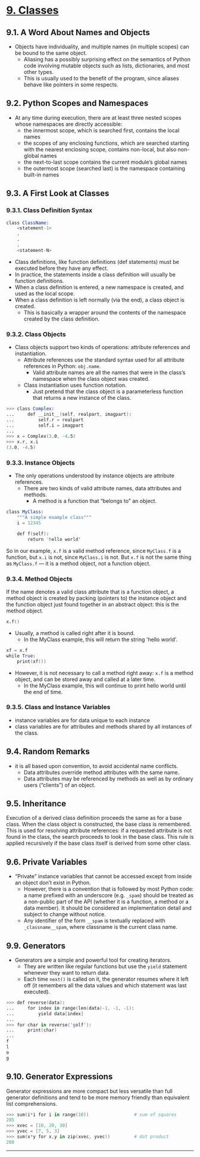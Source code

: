# [9. Classes]

## 9.1. A Word About Names and Objects

- Objects have individuality, and multiple names (in multiple scopes) can be bound to the same object.
  - Aliasing has a possibly surprising effect on the semantics of Python code involving mutable objects such as lists, dictionaries, and most other types.
  - This is usually used to the benefit of the program, since aliases behave like pointers in some respects.

## 9.2. Python Scopes and Namespaces

- At any time during execution, there are at least three nested scopes whose namespaces are directly accessible:
  - the innermost scope, which is searched first, contains the local names
  - the scopes of any enclosing functions, which are searched starting with the nearest enclosing scope, contains non-local, but also non-global names
  - the next-to-last scope contains the current module’s global names
  - the outermost scope (searched last) is the namespace containing built-in names

## 9.3. A First Look at Classes

### 9.3.1. Class Definition Syntax

```s
class ClassName:
    <statement-1>
    .
    .
    .
    <statement-N>
```

- Class definitions, like function definitions (def statements) must be executed before they have any effect.
- In practice, the statements inside a class definition will usually be function definitions.
- When a class definition is entered, a new namespace is created, and used as the local scope.
- When a class definition is left normally (via the end), a class object is created.
  - This is basically a wrapper around the contents of the namespace created by the class definition.

### 9.3.2. Class Objects

- Class objects support two kinds of operations: attribute references and instantiation.
  - Attribute references use the standard syntax used for all attribute references in Python: `obj.name`.
    - Valid attribute names are all the names that were in the class’s namespace when the class object was created.
  - Class instantiation uses function notation.
    - Just pretend that the class object is a parameterless function that returns a new instance of the class.

```s
>>> class Complex:
...     def __init__(self, realpart, imagpart):
...         self.r = realpart
...         self.i = imagpart
...
>>> x = Complex(3.0, -4.5)
>>> x.r, x.i
(3.0, -4.5)
```

### 9.3.3. Instance Objects

- The only operations understood by instance objects are attribute references.
  - There are two kinds of valid attribute names, data attributes and methods.
    - A method is a function that “belongs to” an object.

```s
class MyClass:
    """A simple example class"""
    i = 12345

    def f(self):
        return 'hello world'
```

So in our example, `x.f` is a valid method reference, since `MyClass.f` is a function, but `x.i` is not, since `MyClass.i` is not. But `x.f` is not the same thing as `MyClass.f` — it is a method object, not a function object.

### 9.3.4. Method Objects

If the name denotes a valid class attribute that is a function object, a method object is created by packing (pointers to) the instance object and the function object just found together in an abstract object: this is the method object.

```s
x.f()
```

- Usually, a method is called right after it is bound.
  - In the MyClass example, this will return the string 'hello world'.

```s
xf = x.f
while True:
    print(xf())
```

- However, it is not necessary to call a method right away: `x.f` is a method object, and can be stored away and called at a later time.
  - In the MyClass example, this will continue to print hello world until the end of time.

### 9.3.5. Class and Instance Variables

- instance variables are for data unique to each instance
- class variables are for attributes and methods shared by all instances of the class.

## 9.4. Random Remarks

- it is all based upon convention, to avoid accidental name conflicts.
  - Data attributes override method attributes with the same name.
  - Data attributes may be referenced by methods as well as by ordinary users (“clients”) of an object.

## 9.5. Inheritance

Execution of a derived class definition proceeds the same as for a base class. When the class object is constructed, the base class is remembered. This is used for resolving attribute references: if a requested attribute is not found in the class, the search proceeds to look in the base class. This rule is applied recursively if the base class itself is derived from some other class.

## 9.6. Private Variables

- “Private” instance variables that cannot be accessed except from inside an object don’t exist in Python.
  - However, there is a convention that is followed by most Python code: a name prefixed with an underscore (e.g. `_spam`) should be treated as a non-public part of the API (whether it is a function, a method or a data member). It should be considered an implementation detail and subject to change without notice.
  - Any identifier of the form `__spam` is textually replaced with `_classname__spam`, where classname is the current class name.

## 9.9. Generators

- Generators are a simple and powerful tool for creating iterators.
  - They are written like regular functions but use the `yield` statement whenever they want to return data.
  - Each time `next()` is called on it, the generator resumes where it left off (it remembers all the data values and which statement was last executed).

```s
>>> def reverse(data):
...     for index in range(len(data)-1, -1, -1):
...         yield data[index]
...
>>> for char in reverse('golf'):
...     print(char)
...
f
l
o
g
```

## 9.10. Generator Expressions

Generator expressions are more compact but less versatile than full generator definitions and tend to be more memory friendly than equivalent list comprehensions.

```s
>>> sum(i*i for i in range(10))                 # sum of squares
285
>>> xvec = [10, 20, 30]
>>> yvec = [7, 5, 3]
>>> sum(x*y for x,y in zip(xvec, yvec))         # dot product
260
```

---

[9. Classes]:https://docs.python.org/3.7/tutorial/classes.html
